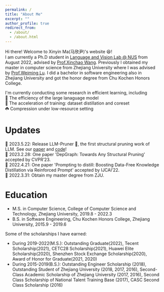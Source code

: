 ```yaml
---
permalink: /
title: "About Me"
excerpt: ""
author_profile: true
redirect_from: 
  - /about/
  - /about.html
---
```


Hi there! Welcome to Xinyin Ma(马欣尹)'s website :laughing:!  
I am currently a Ph.D student in [Language and Vision Lab @ NUS](http://www.lv-nus.org/) from August 2022, advised by [Prof.Xinchao Wang](https://sites.google.com/site/sitexinchaowang/). Previously I obtained my master in computer science from Zhejiang University where I was advised by [Prof.Weiming Lu](https://scholar.google.co.id/citations?hl=no&user=H42slBQAAAAJ). I did a bachelor in software engineering also in Zhejiang University and got the honor degree from Chu Kochen Honors College. 

I'm currently conducting some research in efficient learning, including    
:evergreen_tree: The efficiency of the large lanaguage model  
:seedling: The acceleration of training: dataset distillation and coreset  
:shamrock: Compression under low-resource setting  

Updates
=====
:star2: 2023.5.22: Release LLM-Pruner :ram:, the first structural pruning work of LLM. See our [paper](https://arxiv.org/abs/2305.11627) and [code](https://github.com/horseee/LLM-Pruner)!  
:star2: 2023.2.28: One paper 'DepGraph: Towards Any Structural Pruning' accepted by CVPR’23.  
:star2: 2022.4.21: One paper 'Prompting to distill: Boosting Data-Free Knowledge Distillation via Reinforced Prompt' accepted by IJCAI’22.  
:star2: 2022.3.31: Obtain my master degree from ZJU.  


Education
=====
* M.S. in Computer Science, College of Computer Science and Technology, Zhejiang University, 2019.8 - 2022.3
* B.S. in Software Engineering, Chu Kochen Honors College, Zhejiang University, 2015.9 - 2019.6

Some of the scholarships I have earned:
* During 2019-2022(M.S.): Outstanding Graduate(2022), Tecent Scholarship(2021), CETC28 Scholarship(2021), Huawei Elite Scholarship(2020), Shenzhen Stock Exchange Scholarship(2020), Award of Honor for Graduate(2021, 2020)
* During 2015-2019(B.S.): Outstanding Engineer Scholarship (2018), Outstanding Student of Zhejiang University (2018, 2017, 2016), Second-Class Academic Scholarship of Zhejiang University (2017, 2016), Second Class Scholarship of National Talent Training Base (2017), CASC Second Class Scholarship (2016)

